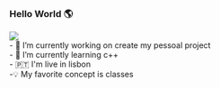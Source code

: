 ### Hello World 🌎
<a href="https://www.linkedin.com/in/diego-moreira-sardinha-de-souza-3031a2a8/">
<img src="https://img.shields.io/badge/LinkedIn-0077B5?style=for-the-badge&logo=linkedin&logoColor=white">
</a>
<br>
- 🔭 I’m currently working on create my pessoal project
<br>
- 🌱 I’m currently learning c++
<br>
- 🇵🇹 I'm live in lisbon
<br>
-💡 My favorite concept is classes
